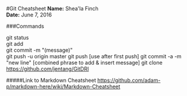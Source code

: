 #Git Cheatsheet
**Name:** Shea'la Finch  
**Date:** June 7, 2016 

###Commands

git status  
git add  
git commit -m "(message)"  
git push -u origin master 
git push [use after first push]
git commit -a -m "new line" [combined phrase to add & insert message]
git clone https://github.com/jentang/GitDRI

#####Link to Markdown Cheatsheet https://github.com/adam-p/markdown-here/wiki/Markdown-Cheatsheet